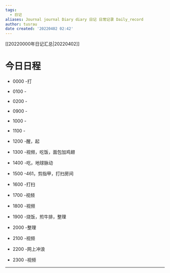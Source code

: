 ```yaml
---
tags:
  - 日记
aliases: Journal journal Diary diary 日记 日常记录 Daily_record
author: tusrau
date created: '20220402 02:42'
---
```


[[20220000年日记汇总|20220402]]

# 今日日程

- 0000 -打
- 0100 -
- 0200 -

- 0900 -
- 1000 -
- 1100 -
- 1200 -醒，起
- 1300 -视频，吃饭，面包加鸡翅
- 1400 -吃，地球脉动
- 1500 -461，剪指甲，打扫房间
- 1600 -打扫
- 1700 -视频
- 1800 -视频

- 1900 -烧饭，煎牛排，整理
- 2000 -整理
- 2100 -视频
- 2200 -网上冲浪
- 2300 -视频

---
